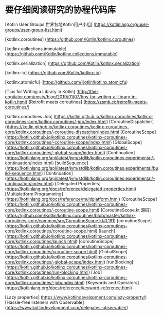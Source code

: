# 要仔细阅读研究的协程代码库

[Kotlin User Groups 世界各地Kotlin用户小组] (https://kotlinlang.org/user-groups/user-group-list.html)


[kotlinx.coroutines] (https://github.com/Kotlin/kotlinx.coroutines)

[kotlinx.collections.immutable] (https://github.com/Kotlin/kotlinx.collections.immutable)

[kotlinx.serialization] (https://github.com/Kotlin/kotlinx.serialization)

[kotlinx-io] (https://github.com/Kotlin/kotlinx-io)

[kotlinx.atomicfu] (https://github.com/Kotlin/kotlinx.atomicfu)

[Tips for Writing a Library in Kotlin] (http://the-cogitator.com/posts/blog/2019/01/07/tips-for-writing-a-library-in-kotlin.html)
[Retrofit meets coroutines] (https://zsmb.co/retrofit-meets-coroutines/)


[kotlinx.coroutines Job] (https://kotlin.github.io/kotlinx.coroutines/kotlinx-coroutines-core/kotlinx.coroutines/-job/index.html)
[CoroutineDispatcher] ()https://kotlin.github.io/kotlinx.coroutines/kotlinx-coroutines-core/kotlinx.coroutines/-coroutine-dispatcher/index.html
[CoroutineScope] (https://kotlin.github.io/kotlinx.coroutines/kotlinx-coroutines-core/kotlinx.coroutines/-coroutine-scope/index.html)
[GlobalScope] (https://kotlin.github.io/kotlinx.coroutines/kotlinx-coroutines-core/kotlinx.coroutines/-global-scope/index.html)
[Continuation] (https://kotlinlang.org/api/latest/jvm/stdlib/kotlin.coroutines.experimental/-continuation/index.html)
[buildSequence] (https://kotlinlang.org/api/latest/jvm/stdlib/kotlin.coroutines.experimental/build-sequence.html)
[Continuation] (https://kotlinlang.org/api/latest/jvm/stdlib/kotlin.coroutines.experimental/-continuation/index.html)
[Delegated Properties] (https://kotlinlang.org/docs/reference/delegated-properties.html)
[Multiplatform Programming] (https://kotlinlang.org/docs/reference/multiplatform.html)
[CoroutineScope] (https://kotlin.github.io/kotlinx.coroutines/kotlinx-coroutines-core/kotlinx.coroutines/-coroutine-scope.html)
[CoroutineScope.kt 源码] (https://github.com/Kotlin/kotlinx.coroutines/blob/master/kotlinx-coroutines-core/common/src/CoroutineScope.kt#L191)
[coroutineScope] (https://kotlin.github.io/kotlinx.coroutines/kotlinx-coroutines-core/kotlinx.coroutines/coroutine-scope.html)
[launch] (https://kotlin.github.io/kotlinx.coroutines/kotlinx-coroutines-core/kotlinx.coroutines/launch.html)
[coroutineScope] (https://kotlin.github.io/kotlinx.coroutines/kotlinx-coroutines-core/kotlinx.coroutines/coroutine-scope.html)
[GlobalScope] (https://kotlin.github.io/kotlinx.coroutines/kotlinx-coroutines-core/kotlinx.coroutines/-global-scope/index.html)
[runBlocking] (https://kotlin.github.io/kotlinx.coroutines/kotlinx-coroutines-core/kotlinx.coroutines/run-blocking.html)
[Job] (https://kotlin.github.io/kotlinx.coroutines/kotlinx-coroutines-core/kotlinx.coroutines/-job/index.html)
[Keywords and Operators] (https://kotlinlang.org/docs/reference/keyword-reference.html)




[Lazy properties] (https://www.kotlindevelopment.com/lazy-property/)
[Hassle-free listeners with Observable] (https://www.kotlindevelopment.com/delegates-observable/)